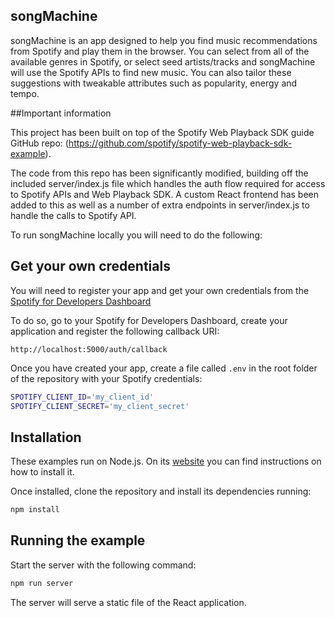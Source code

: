 ## songMachine

songMachine is an app designed to help you find music recommendations from Spotify and play them in the browser. You can select from all of the available genres in Spotify, or select seed artists/tracks and songMachine will use the Spotify APIs to find new music. You can also tailor these suggestions with tweakable attributes such as popularity, energy and tempo. 

##Important information 

This project has been built on top of the Spotify Web Playback SDK guide GitHub repo:
(https://github.com/spotify/spotify-web-playback-sdk-example). 

The code from this repo has been significantly modified, building off the included server/index.js file which handles the auth flow required for access to Spotify APIs and Web Playback SDK. A custom React frontend has been added to this as well as a number of extra endpoints in server/index.js to handle the calls to Spotify API.

To run songMachine locally you will need to do the following: 

## Get your own credentials

You will need to register your app and get your own credentials from the
[Spotify for Developers Dashboard](https://developer.spotify.com/dashboard/)

To do so, go to your Spotify for Developers Dashboard, create your
application and register the following callback URI:

`http://localhost:5000/auth/callback`

Once you have created your app, create a file called `.env` in the root folder
of the repository with your Spotify credentials:

```bash
SPOTIFY_CLIENT_ID='my_client_id'
SPOTIFY_CLIENT_SECRET='my_client_secret'
```

## Installation

These examples run on Node.js. On its
[website](http://www.nodejs.org/download/) you can find instructions on how to
install it.

Once installed, clone the repository and install its dependencies running:

```bash
npm install
```

## Running the example

Start the server with the following command:

```bash
npm run server
```

The server will serve a static file of the React application.

